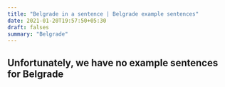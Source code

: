 ```yaml
---
title: "Belgrade in a sentence | Belgrade example sentences"
date: 2021-01-20T19:57:50+05:30
draft: falses
summary: "Belgrade"
---
```

## Unfortunately, we have no example sentences for Belgrade                 
